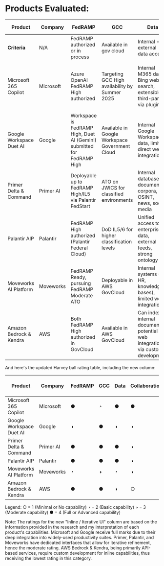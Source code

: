 # Products Evaluated:

| Product | Company | FedRAMP | GCC | Data | Collaboration | Agentic | Inline / Iterative UI |
|---------|---------|---------|-----|------|---------------|---------|----------------------|
| **Criteria** | N/A | FedRAMP authorized or in process | Available in gov cloud | Internal + external data access | Real-time co-editing | Can execute tasks autonomously | Integrated UI for iterative interactions |
| Microsoft 365 Copilot | Microsoft | Azure OpenAI FedRAMP High authorized | Targeting GCC High availability by Summer 2025 | Internal M365 data, Bing web search, extensible to third-party via plugins | Real-time co-editing in Office apps (Word, Excel, Teams) | Can draft emails, schedule meetings, create plans, some workflow automation | Integrated directly into Office apps for inline suggestions and edits |
| Google Workspace Duet AI | Google | Workspace is FedRAMP High, Duet AI (Gemini) submitted for FedRAMP High | Available in Google Workspace Government Cloud | Internal Google Workspace data, limited direct web integration | Real-time assistance in Google Docs, Sheets, Gmail | Basic task automation (e.g., meeting scheduling, email drafting) | Inline suggestions and auto-completion in Google Docs, Sheets, and Gmail |
| Primer Delta & Command | Primer AI | Deployable up to FedRAMP High/IL5 via Palantir FedStart | ATO on JWICS for classified environments | Internal databases, document corpora, OSINT, news, social media | Team-based refinement of AI-generated reports and insights | Primarily research and synthesis, not direct task execution | Dedicated interface for querying and refining AI-generated content |
| Palantir AIP | Palantir | FedRAMP High authorized (Palantir Federal Cloud) | DoD IL5/6 for higher classification levels | Unified access to enterprise data, external feeds, strong ontology | Multi-user AI querying and supervision in Palantir workspace | Can update records, call APIs, run code, automate decisions with approval | Integrated into Palantir's data analysis interface for iterative querying and refinement |
| Moveworks AI Platform | Moveworks | FedRAMP Ready, pursuing FedRAMP Moderate ATO | Deployable in AWS GovCloud | Internal systems (IT, HR, knowledge bases), limited web integration | AI assistant in chat platforms (Teams, Slack) for real-time support | Workflow automation for IT/HR tasks, can resolve requests autonomously | Conversational UI in chat platforms allows for iterative refinement of requests |
| Amazon Bedrock & Kendra | AWS | Both FedRAMP High authorized in GovCloud | Available in AWS GovCloud | Can index internal documents, potential for web integration via custom development | Requires custom integration for collaborative features | Potential for custom agent development using AWS Lambda | Requires custom development for inline capabilities; primarily API-based |

And here's the updated Harvey ball rating table, including the new column:

| Product | Company | FedRAMP | GCC | Data | Collaboration | Agentic | Inline / Iterative UI |
|---------|---------|---------|-----|------|---------------|---------|----------------------|
| Microsoft 365 Copilot | Microsoft | ● | ◔ | ● | ● | ◑ | ● |
| Google Workspace Duet AI | Google | ◑ | ● | ◑ | ◑ | ◔ | ● |
| Primer Delta & Command | Primer AI | ● | ● | ● | ◑ | ◔ | ◑ |
| Palantir AIP | Palantir | ● | ● | ● | ◑ | ● | ◑ |
| Moveworks AI Platform | Moveworks | ◔ | ◑ | ◔ | ◑ | ◑ | ◑ |
| Amazon Bedrock & Kendra | AWS | ● | ● | ◑ | ○ | ◔ | ○ |

Legend:
○ = 1 (Minimal or No capability)
◔ = 2 (Basic capability)
◑ = 3 (Moderate capability)
● = 4 (Full or Advanced capability)

Note: The ratings for the new "Inline / Iterative UI" column are based on the information provided in the research and my interpretation of each product's capabilities. Microsoft and Google receive full marks due to their deep integration into widely-used productivity suites. Primer, Palantir, and Moveworks have dedicated interfaces that allow for iterative refinement, hence the moderate rating. AWS Bedrock & Kendra, being primarily API-based services, require custom development for inline capabilities, thus receiving the lowest rating in this category.
